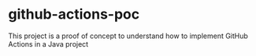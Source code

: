 # github-actions-poc
This project is a proof of concept to understand how to implement GitHub Actions in a Java project
